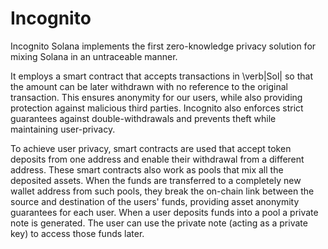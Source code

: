 # Incognito
Incognito Solana implements the first zero-knowledge privacy solution for mixing Solana in an untraceable manner.

It employs a smart contract that accepts transactions in \verb|Sol| so that the amount can be later withdrawn with no reference to the original transaction. This ensures anonymity for our users, while also providing protection against malicious third parties. Incognito also enforces strict guarantees against double-withdrawals and prevents theft while maintaining user-privacy.

To achieve user privacy, smart contracts are used that accept token deposits from one address and enable their withdrawal from a different address. These smart contracts also work as pools that mix all the deposited assets. When the funds are transferred to a completely new wallet address from such pools, they break the on-chain link between the source and destination of the users' funds, providing asset anonymity guarantees for each user. When a user deposits funds into a pool a private note is generated. The user can use the private note (acting as a private key) to access those funds later.

